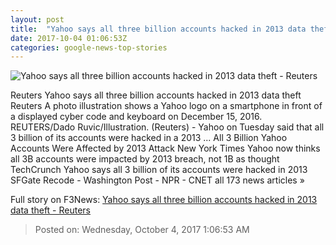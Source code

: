 ```yaml
---
layout: post
title:  "Yahoo says all three billion accounts hacked in 2013 data theft - Reuters"
date: 2017-10-04 01:06:53Z
categories: google-news-top-stories
---
```


![Yahoo says all three billion accounts hacked in 2013 data theft - Reuters](https://s2.reutersmedia.net/resources/r/?m=02&d=20171003&t=2&i=1204013008&w=&fh=545px&fw=&ll=&pl=&sq=&r=LYNXNPED921TH)

Reuters Yahoo says all three billion accounts hacked in 2013 data theft Reuters A photo illustration shows a Yahoo logo on a smartphone in front of a displayed cyber code and keyboard on December 15, 2016. REUTERS/Dado Ruvic/Illustration. (Reuters) - Yahoo on Tuesday said that all 3 billion of its accounts were hacked in a 2013 ... All 3 Billion Yahoo Accounts Were Affected by 2013 Attack New York Times Yahoo now thinks all 3B accounts were impacted by 2013 breach, not 1B as thought TechCrunch Yahoo says all 3 billion of its accounts were hacked in 2013 SFGate Recode - Washington Post - NPR - CNET all 173 news articles »


Full story on F3News: [Yahoo says all three billion accounts hacked in 2013 data theft - Reuters](http://www.f3nws.com/n/U4KSuC)

> Posted on: Wednesday, October 4, 2017 1:06:53 AM
